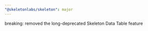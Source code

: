 ```yaml
---
"@skeletonlabs/skeleton": major
---
```


breaking: removed the long-deprecated Skeleton Data Table feature
